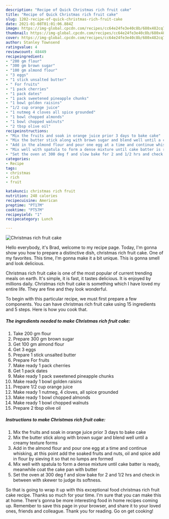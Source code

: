 ```yaml
---
description: "Recipe of Quick Christmas rich fruit cake"
title: "Recipe of Quick Christmas rich fruit cake"
slug: 1202-recipe-of-quick-christmas-rich-fruit-cake
date: 2021-01-08T01:01:06.884Z
image: https://img-global.cpcdn.com/recipes/cc64e24fe3e40c8b/680x482cq70/christmas-rich-fruit-cake-recipe-main-photo.jpg
thumbnail: https://img-global.cpcdn.com/recipes/cc64e24fe3e40c8b/680x482cq70/christmas-rich-fruit-cake-recipe-main-photo.jpg
cover: https://img-global.cpcdn.com/recipes/cc64e24fe3e40c8b/680x482cq70/christmas-rich-fruit-cake-recipe-main-photo.jpg
author: Stanley Townsend
ratingvalue: 4
reviewcount: 48449
recipeingredient:
- "200 gm flour"
- "300 gm brown sugar"
- "100 gm almond flour"
- "3 eggs"
- "1 stick unsalted butter"
- " For fruits"
- "1 pack cherries"
- "1 pack dates"
- "1 pack sweetened pineapple chunks"
- "1 bowl golden raisins"
- "1/2 cup orange juice"
- "1 nutmeg 4 cloves all spice grounded"
- "1 bowl chopped almonds"
- "1 bowl chopped walnuts"
- "2 tbsp olive oil"
recipeinstructions:
- "Mix the fruits and soak in orange juice prior 3 days to bake cake"
- "Mix the butter stick along with brown sugar and blend well until a creamy texture forms"
- "Add in the almond flour and pour one egg at a time and continue whisking, at this point add the soaked fruits and nuts, oil and spice add in flour by sieving it so that no lumps are formed"
- "Mix well with spatula to form a dense mixture until cake batter is ready, meanwhile coat the cake pan with butter"
- "Set the oven at 300 deg f and slow bake for 2 and 1/2 hrs and check in between with skewer to judge its softness."
categories:
- Recipe
tags:
- christmas
- rich
- fruit

katakunci: christmas rich fruit 
nutrition: 248 calories
recipecuisine: American
preptime: "PT17M"
cooktime: "PT57M"
recipeyield: "1"
recipecategory: Lunch

---
```



![Christmas rich fruit cake](https://img-global.cpcdn.com/recipes/cc64e24fe3e40c8b/680x482cq70/christmas-rich-fruit-cake-recipe-main-photo.jpg)

Hello everybody, it's Brad, welcome to my recipe page. Today, I'm gonna show you how to prepare a distinctive dish, christmas rich fruit cake. One of my favorites. This time, I'm gonna make it a bit unique. This is gonna smell and look delicious.



Christmas rich fruit cake is one of the most popular of current trending meals on earth. It's simple, it is fast, it tastes delicious. It is enjoyed by millions daily. Christmas rich fruit cake is something which I have loved my entire life. They are fine and they look wonderful.


To begin with this particular recipe, we must first prepare a few components. You can have christmas rich fruit cake using 15 ingredients and 5 steps. Here is how you cook that.

<!--inarticleads1-->

##### The ingredients needed to make Christmas rich fruit cake:

1. Take 200 gm flour
1. Prepare 300 gm brown sugar
1. Get 100 gm almond flour
1. Get 3 eggs
1. Prepare 1 stick unsalted butter
1. Prepare  For fruits
1. Make ready 1 pack cherries
1. Get 1 pack dates
1. Make ready 1 pack sweetened pineapple chunks
1. Make ready 1 bowl golden raisins
1. Prepare 1/2 cup orange juice
1. Make ready 1 nutmeg, 4 cloves, all spice grounded
1. Make ready 1 bowl chopped almonds
1. Make ready 1 bowl chopped walnuts
1. Prepare 2 tbsp olive oil




<!--inarticleads2-->

##### Instructions to make Christmas rich fruit cake:

1. Mix the fruits and soak in orange juice prior 3 days to bake cake
1. Mix the butter stick along with brown sugar and blend well until a creamy texture forms
1. Add in the almond flour and pour one egg at a time and continue whisking, at this point add the soaked fruits and nuts, oil and spice add in flour by sieving it so that no lumps are formed
1. Mix well with spatula to form a dense mixture until cake batter is ready, meanwhile coat the cake pan with butter
1. Set the oven at 300 deg f and slow bake for 2 and 1/2 hrs and check in between with skewer to judge its softness.




So that is going to wrap it up with this exceptional food christmas rich fruit cake recipe. Thanks so much for your time. I'm sure that you can make this at home. There's gonna be more interesting food in home recipes coming up. Remember to save this page in your browser, and share it to your loved ones, friends and colleague. Thank you for reading. Go on get cooking!
